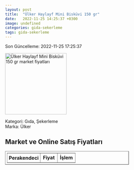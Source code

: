 ```yaml
---
layout: post
title:  "Ülker Haylayf Mini Bisküvi 150 gr"
date:   2022-11-25 14:25:37 +0300
image: undefined
categories: gida-sekerleme
tags: gida-sekerleme
---
```


Son Güncelleme: 2022-11-25 17:25:37

<img src="undefined" width="200" alt="Ülker Haylayf Mini Bisküvi 150 gr market fiyatları" />

Kategori: Gıda, Şekerleme
<br />
Marka: Ülker

<h2>Market ve Online Satış Fiyatları</h2>

<table border="1" style="padding: 5px;width:80%;">
  <tr>
    <td style="padding: 5px;"><strong>Perakendeci</strong></td>
    <td><strong>Fiyat</strong></td>
    <td><strong>İşlem</strong></td>
  </tr>
  
</table>
